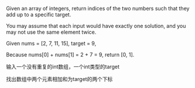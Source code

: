 Given an array of integers, return indices of the two numbers such that they add up to a specific target.

You may assume that each input would have exactly one solution, and you may not use the same element twice.



Given nums = [2, 7, 11, 15], target = 9,

Because nums[0] + nums[1] = 2 + 7 = 9,
return [0, 1].


输入一个没有重复的int数组，一个int类型的target

找出数组中两个元素相加和为target的两个下标